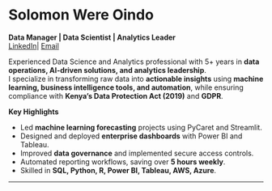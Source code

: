 # Solomon Were Oindo

**Data Manager | Data Scientist | Analytics Leader**  
[LinkedIn](https://www.linkedin.com/in/solomonwere)| [Email]([oindosolo705@gmail.com])


Experienced Data Science and Analytics professional with 5+ years in **data operations, AI-driven solutions, and analytics leadership**.  
I specialize in transforming raw data into **actionable insights** using **machine learning, business intelligence tools, and automation**, while ensuring compliance with **Kenya’s Data Protection Act (2019)** and **GDPR**.

**Key Highlights**
- Led **machine learning forecasting** projects using PyCaret and Streamlit.
- Designed and deployed **enterprise dashboards** with Power BI and Tableau.
- Improved **data governance** and implemented secure access controls.
- Automated reporting workflows, saving over **5 hours weekly**.
- Skilled in **SQL, Python, R, Power BI, Tableau, AWS, Azure**.

---


